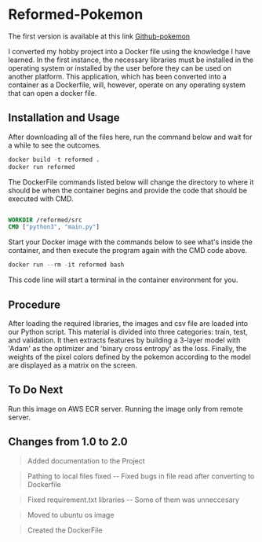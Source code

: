 # Reformed-Pokemon

The first version is available at this link [Github-pokemon](https://github.com/UmutMD/pokemon-type-classification)

I converted my hobby project into a Docker file using the knowledge I have learned. In the first instance, the necessary libraries must be installed in the operating system or installed by the user before they can be used on another platform. This application, which has been converted into a container as a Dockerfile, will, however, operate on any operating system that can open a docker file.

## Installation and Usage

After downloading all of the files here, run the command below and wait for a while to see the outcomes.

```python
docker build -t reformed . 
docker run reformed
```

The DockerFile commands listed below will change the directory to where it should be when the container begins and provide the code that should be executed with CMD.

```Dockerfile

WORKDIR /reformed/src
CMD ["python3", "main.py"]
```
Start your Docker image with the commands below to see what's inside the container, and then execute the program again with the CMD code above.
```python
docker run --rm -it reformed bash
```
This code line will start a terminal in the container environment for you. 

## Procedure

After loading the required libraries, the images and csv file are loaded into our Python script. This material is divided into three categories: train, test, and validation. It then extracts features by building a 3-layer model with 'Adam' as the optimizer and 'binary cross entropy' as the loss. Finally, the weights of the pixel colors defined by the pokemon according to the model are displayed as a matrix on the screen.


## To Do Next

Run this image on AWS ECR server. Running the image only from remote server.

## Changes from 1.0 to 2.0

> Added documentation to the Project

> Pathing to local files fixed -- Fixed bugs in file read after converting to Dockerfile 

> Fixed requirement.txt libraries -- Some of them was unneccesary 

> Moved to ubuntu os image

> Created the DockerFile
